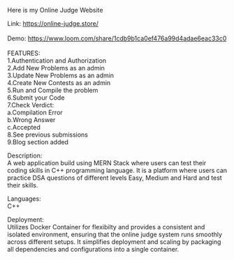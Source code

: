 Here is my Online Judge Website

Link: https://online-judge.store/
</br></br>
Demo: https://www.loom.com/share/1cdb9b1ca0ef476a99d4adae6eac33c0
</br></br>
FEATURES:
</u>
</br>
1.Authentication and Authorization
</br>
2.Add New Problems as an admin
</br>
3.Update New Problems as an admin
</br>
4.Create New Contests as an admin
</br>
5.Run and Compile the problem
</br>
6.Submit your Code
</br>
7.Check Verdict:
</br>
     a.Compilation Error
     </br>
     b.Wrong Answer
     </br>
     c.Accepted
     </br>
8.See previous submissions
</br>
9.Blog section added


Description:
</br>
A web application build using MERN Stack where users can test their coding skills in C++ programming language.
It is a platform where users can practice DSA questions of different levels Easy, Medium and Hard and test their skills.

Languages:
</br>
C++

Deployment:
</br>
Utilizes Docker Container for flexibilty and provides a consistent and isolated environment, 
ensuring that the online judge system runs smoothly across different setups.
It simplifies deployment and scaling by packaging all dependencies and configurations into a single container.

